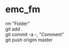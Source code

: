 # emc_fm
rm "Folder" <br/>
git add .  <br/>
git commit -a -, "Comment"  <br/>
git push origim master  <br/>
